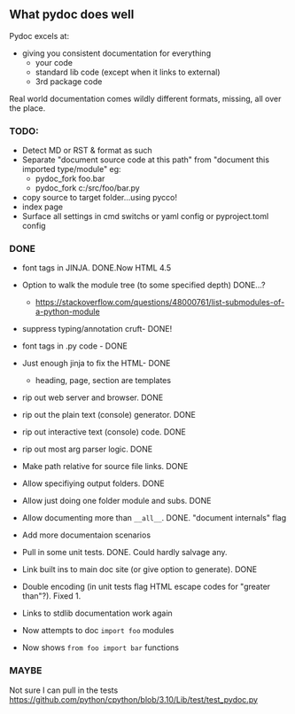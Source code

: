 ## What pydoc does well
Pydoc excels at:
- giving you consistent documentation for everything
  - your code
  - standard lib code (except when it links to external)
  - 3rd package code

Real world documentation comes wildly different formats, missing, all over the place.


### TODO:
- Detect MD or RST &amp; format as such
- Separate "document source code at this path" from "document this imported type/module" eg:
  - pydoc_fork foo.bar
  - pydoc_fork c:/src/foo/bar.py
- copy source to target folder...using pycco!
- index page
- Surface all settings in cmd switchs or yaml config or pyproject.toml config

### DONE
- font tags in JINJA. DONE.Now HTML 4.5
- Option to walk the module tree (to some specified depth) DONE...?
  - https://stackoverflow.com/questions/48000761/list-submodules-of-a-python-module

- suppress typing/annotation cruft- DONE!
- font tags in .py code - DONE
- Just enough jinja to fix the HTML- DONE
  - heading, page, section are templates
- rip out web server and browser. DONE
- rip out the plain text (console) generator. DONE
- rip out interactive text (console) code. DONE
- rip out most arg parser logic. DONE
- Make path relative for source file links. DONE
- Allow specifiying output folders. DONE
- Allow just doing one folder module and subs. DONE
- Allow documenting more than `__all__`. DONE. "document internals" flag
- Add more documentaion scenarios
- Pull in some unit tests. DONE. Could hardly salvage any.
- Link built ins to main doc site (or give option to generate). DONE
- Double encoding (in unit tests flag HTML escape codes for "greater than"?). Fixed 1.
- Links to stdlib documentation work again
- Now attempts to doc `import foo` modules
- Now shows `from foo import bar` functions

### MAYBE
Not sure I can pull in the tests
https://github.com/python/cpython/blob/3.10/Lib/test/test_pydoc.py
